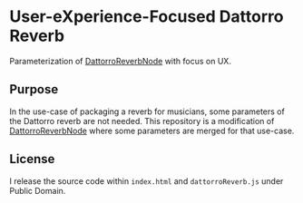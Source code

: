 User-eXperience-Focused Dattorro Reverb
=====

Parameterization of [DattorroReverbNode](https://github.com/khoin/DattorroReverbNode) with focus on UX.

## Purpose

In the use-case of packaging a reverb for musicians, some parameters of the Dattorro reverb are not needed. This repository is a modification of [DattorroReverbNode](https://github.com/khoin/DattorroReverbNode) where some parameters are merged for that use-case.

## License
I release the source code within `index.html` and `dattorroReverb.js` under Public Domain.